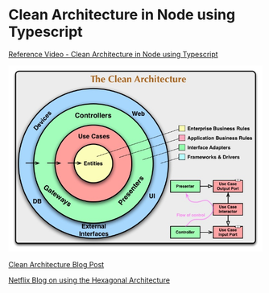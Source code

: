 # Clean Architecture in Node using Typescript

[ Reference Video - Clean Architecture in Node using Typescript ](https://www.youtube.com/watch?v=UMUJ2-w9LIM "architecture" )

![Clean Architecture](./pictures/CleanArchitecture.jpg)

[Clean Architecture Blog Post](https://blog.cleancoder.com/uncle-bob/2012/08/13/the-clean-architecture.html "Read About the Clean Architecture in detail, in the blog by Uncle Bob")

[Netflix Blog on using the Hexagonal Architecture](https://netflixtechblog.com/ready-for-changes-with-hexagonal-architecture-b315ec967749)
